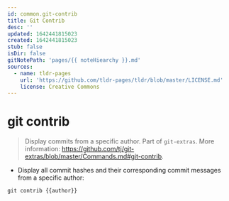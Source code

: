 ```yaml
---
id: common.git-contrib
title: Git Contrib
desc: ''
updated: 1642441815023
created: 1642441815023
stub: false
isDir: false
gitNotePath: 'pages/{{ noteHiearchy }}.md'
sources:
  - name: tldr-pages
    url: 'https://github.com/tldr-pages/tldr/blob/master/LICENSE.md'
    license: Creative Commons
---
```

# git contrib

> Display commits from a specific author.
> Part of `git-extras`.
> More information: <https://github.com/tj/git-extras/blob/master/Commands.md#git-contrib>.

- Display all commit hashes and their corresponding commit messages from a specific author:

`git contrib {{author}}`

